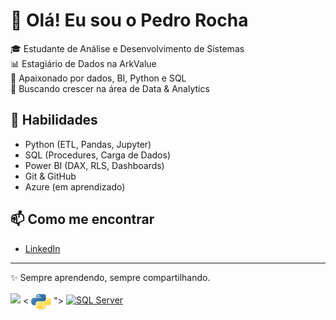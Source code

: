 # 👋 Olá! Eu sou o Pedro Rocha

🎓 Estudante de Análise e Desenvolvimento de Sistemas  
📊 Estagiário de Dados na ArkValue  
🔎 Apaixonado por dados, BI, Python e SQL  
🚀 Buscando crescer na área de Data & Analytics

## 💼 Habilidades
- Python (ETL, Pandas, Jupyter)
- SQL (Procedures, Carga de Dados)
- Power BI (DAX, RLS, Dashboards)
- Git & GitHub
- Azure (em aprendizado)

## 📫 Como me encontrar
- [LinkedIn](https://www.linkedin.com/in/pedromartrocha/)
---

✨ Sempre aprendendo, sempre compartilhando.

<div>
  <a href="https://developer.mozilla.org/pt-BR/docs/Web/HTML" target="_blank"><img src="https://img.shields.io/badge/HTML5-E34F26?style=for-the-badge&logo=html5&logoColor=white"></a>
  <<img align="center" alt="Rafa-Python" height="30" width="40" src="https://raw.githubusercontent.com/devicons/devicon/master/icons/python/python-original.svg">"></a>
  <a href="https://www.microsoft.com/en-us/sql-server/" target="_blank"><img src="https://img.shields.io/badge/SQL_Server-B8860B?style=for-the-badge&logo=microsoft-sql-server&logoColor=white" alt="SQL Server"></a>
</div>

